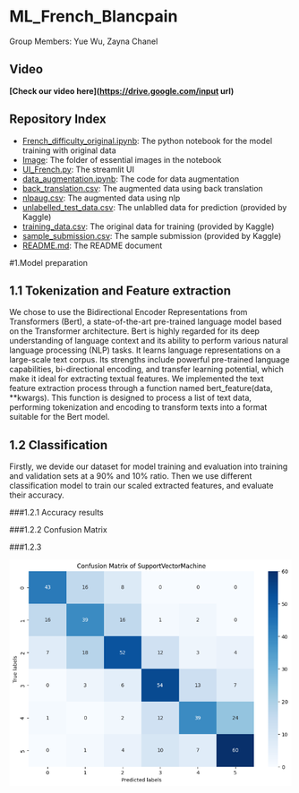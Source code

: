 # ML_French_Blancpain
Group Members: Yue Wu, Zayna Chanel

## Video
 **[Check our video here](https://drive.google.com/input url)**


## Repository Index
- [French_difficulty_original.ipynb](/French_difficulty_original.ipynb): The python notebook for the model training with original data
- [Image](/Image): The folder of essential images in the notebook
- [UI_French.py](/UI_French.py): The streamlit UI 
- [data_augmentation.ipynb](/data_augmentation.ipynb): The code for data augmentation
- [back_translation.csv](/back_translation.csv): The augmented data using back translation
- [nlpaug.csv](/nlpaug.csv): The augmented data using nlp
- [unlabelled_test_data.csv](/unlabelled_test_data.csv): The unlablled data for prediction (provided by Kaggle)
- [training_data.csv](/training_data.csv): The original data for training (provided by Kaggle)
- [sample_submission.csv](/sample_submission.csv): The sample submission (provided by Kaggle)
- [README.md](/README.md): The README document

#1.Model preparation
## 1.1 Tokenization and Feature extraction
We chose to use the Bidirectional Encoder Representations from Transformers (Bert), a state-of-the-art pre-trained language model based on the Transformer architecture. Bert is highly regarded for its deep understanding of language context and its ability to perform various natural language processing (NLP) tasks. It learns language representations on a large-scale text corpus. Its strengths include powerful pre-trained language capabilities, bi-directional encoding, and transfer learning potential, which make it ideal for extracting textual features.
We implemented the text feature extraction process through a function named bert_feature(data, **kwargs). This function is designed to process a list of text data, performing tokenization and encoding to transform texts into a format suitable for the Bert model. 

## 1.2 Classification
Firstly, we devide our dataset for model training and evaluation into training and validation sets at a 90% and 10% ratio. 
Then we use different classification model to train our scaled extracted features, and evaluate their accuracy.

###1.2.1 Accuracy results

###1.2.2 Confusion Matrix

###1.2.3 

![Confusion Matrix](/Image/CM_SVC_original.png)
